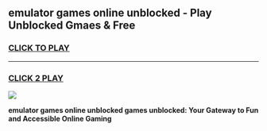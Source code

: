 
## emulator games online unblocked - Play Unblocked Gmaes & Free
<h3>
<a href="https://news.freeplayer.one?title=emulator_games_online_unblocked&ref=23F">CLICK TO PLAY</a></h3>
<hr>

<h3>
<a href="https://news.freeplayer.one?title=emulator_games_online_unblocked&ref=23F">CLICK 2 PLAY</a>
  
</h3>

<a href="https://news.freeplayer.one?title=emulator_games_online_unblocked&ref=23F/"><img src="https://clearcache.store/games.png"></a>


**emulator games online unblocked games unblocked: Your Gateway to Fun and Accessible Online Gaming**
